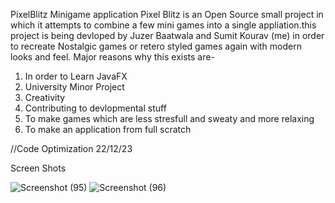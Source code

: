 PixelBlitz Minigame application 
Pixel Blitz is an Open Source small project in which it attempts to combine a few mini games into a single appliation.this project is being devloped by Juzer Baatwala and Sumit Kourav (me) in order to recreate Nostalgic games or retero styled games again with modern looks and feel. 
Major reasons why this exists are- 
1)  In order to Learn JavaFX 
2)  University Minor Project 
3)  Creativity 
4)  Contributing to devlopmental stuff 
5)  To make games which are less stresfull and sweaty and more relaxing 
6)  To make an application from full scratch



//Code Optimization 22/12/23


Screen Shots


![Screenshot (95)](https://github.com/Tez-thecoder/PixelBlitz/assets/121484378/ee69dfbe-6d03-454b-835f-5523583dede8)
![Screenshot (96)](https://github.com/Tez-thecoder/PixelBlitz/assets/121484378/e73148eb-f35d-490a-852a-6c6a468e5198)

